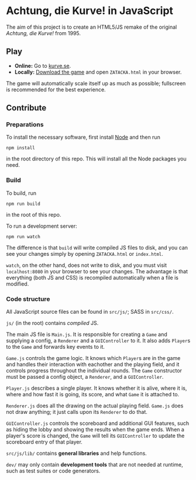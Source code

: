 # Achtung, die Kurve! in JavaScript

The aim of this project is to create an HTML5/JS remake of the original *Achtung, die Kurve!* from 1995.


## Play

* **Online:**  Go to [kurve.se](http://kurve.se).
* **Locally:** [Download the game](/SimonAlling/kurve/archive/master.zip) and open `ZATACKA.html` in your browser.

The game will automatically scale itself up as much as possible; fullscreen is recommended for the best experience.


## Contribute

### Preparations

To install the necessary software, first install [Node](https://nodejs.org) and then run

    npm install

in the root directory of this repo. This will install all the Node packages you need.



### Build

To build, run

    npm run build

in the root of this repo.

To run a development server:

    npm run watch

The difference is that `build` will write compiled JS files to disk, and you can see your changes simply by opening `ZATACKA.html` or `index.html`.

`watch`, on the other hand, does not write to disk, and you must visit `localhost:8080` in your browser to see your changes. The advantage is that everything (both JS and CSS) is recompiled automatically when a file is modified.



### Code structure

All JavaScript source files can be found in `src/js/`; SASS in `src/css/`.

`js/` (in the root) contains _compiled_ JS.

The main JS file is `Main.js`. It is responsible for creating a `Game` and supplying a config, a `Renderer` and a `GUIController` to it. It also adds `Player`s to the `Game` and forwards key events to it.

`Game.js` controls the game logic. It knows which `Player`s are in the game and handles their interaction with eachother and the playing field, and it controls progress throughout the individual rounds. The `Game` constructor must be passed a config object, a `Renderer`, and a `GUIController`.

`Player.js` describes a single player. It knows whether it is alive, where it is, where and how fast it is going, its score, and what `Game` it is attached to.

`Renderer.js` does all the drawing on the actual playing field. `Game.js` does not draw anything; it just calls upon its `Renderer` to do that.

`GUIController.js` controls the scoreboard and additional GUI features, such as hiding the lobby and showing the results when the game ends. When a player's score is changed, the `Game` will tell its `GUIController` to update the scoreboard entry of that player.

`src/js/lib/` contains **general libraries** and help functions.

`dev/` may only contain **development tools** that are not needed at runtime, such as test suites or code generators.
